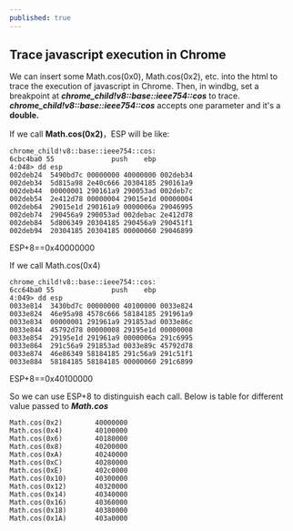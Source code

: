 ```yaml
---
published: true
---
```

## Trace javascript execution in Chrome
We can insert some Math.cos(0x0), Math.cos(0x2), etc. into the html to trace the execution of javascript in Chrome. Then, in windbg, set a breakpoint at ***chrome_child!v8::base::ieee754::cos*** to trace. ***chrome_child!v8::base::ieee754::cos*** accepts one parameter and it's a **double.**

If we call  **Math.cos(0x2)**，ESP will be like:

~~~shell
chrome_child!v8::base::ieee754::cos:
6cbc4ba0 55              push    ebp
4:048> dd esp
002deb24  5490bd7c 00000000 40000000 002deb34
002deb34  5d815a98 2e40c666 20304185 290161a9
002deb44  00000001 290161a9 290053ad 002deb7c
002deb54  2e412d78 00000004 29015e1d 00000004
002deb64  29015e1d 290161a9 0000006a 29046995
002deb74  290456a9 290053ad 002debac 2e412d78
002deb84  5d806349 20304185 290456a9 290451f1
002deb94  20304185 20304185 00000060 29046899
~~~

 ESP+8==0x40000000

If we call Math.cos(0x4)

~~~shell
chrome_child!v8::base::ieee754::cos:
6cc64ba0 55              push    ebp
4:049> dd esp
0033e814  3430bd7c 00000000 40100000 0033e824
0033e824  46e95a98 4578c666 58184185 291961a9
0033e834  00000001 291961a9 291853ad 0033e86c
0033e844  45792d78 00000008 29195e1d 00000008
0033e854  29195e1d 291961a9 0000006a 291c6995
0033e864  291c56a9 291853ad 0033e89c 45792d78
0033e874  46e86349 58184185 291c56a9 291c51f1
0033e884  58184185 58184185 00000060 291c6899
~~~

ESP+8==0x40100000

So we can use ESP+8 to distinguish each call. Below is table for different value passed to ***Math.cos***

~~~shell
Math.cos(0x2)        40000000
Math.cos(0x4)        40100000
Math.cos(0x6)        40180000
Math.cos(0x8)        40200000
Math.cos(0xA)        40240000
Math.cos(0xC)        40280000
Math.cos(0xE)        402c0000
Math.cos(0x10)       40300000
Math.cos(0x12)       40320000
Math.cos(0x14)       40340000
Math.cos(0x16)       40360000
Math.cos(0x18)       40380000
Math.cos(0x1A)       403a0000
~~~



